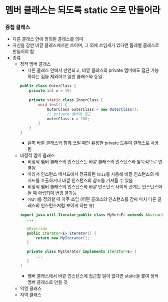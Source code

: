# 멤버 클래스는 되도록 static 으로 만들어라
### 중첩 클래스
* 다른 클래스 안에 정의된 클래스를 의미
* 자신을 감싼 바깥 클래스에서만 쓰이며, 그 외에 쓰임새가 있다면 톱레벨 클래스로 만들어야 함
* 종류
  * 정적 멤버 클래스
    * 다른 클래스 안에서 선언되고, 바깥 클래스의 private 멤버에도 접근 가능하다는 점을 제외하고 일반 클래스와 동일
    ```java
    public class OuterClass {
        private int x = 10;
        
        private static class InnerClass {
            void test() {
                OuterClass outerClass = new OuterClass();
                // private 멤버에 접근
                outerClass.x = 100;
            }
        }  
    }
    ```
    * 흔히 바깥 클래스와 함께 쓰일 때만 유용한 private 도우미 클래스로 사용됨
  * 비정적 멤버 클래스
    * 비정적 멤버 클래스의 인스턴스는 바깥 클래스의 인스턴스와 암묵적으로 연결됨
    * 따라서 인스턴스 메서드에서 정규화된 `this`를 사용해 바깥 인스턴스의 메서드를 호출하거나 바깥 인스턴스의 참조를 가져올 수 있음
    * 비정적 멤버 클래스의 인스턴스와 바깥 인스턴스 사이의 관계는 인스턴스화될 때 확립되며 변경 불가능
    * `어댑터`를 정의할 때 자주 쓰임 (어떤 클래스의 인스턴스를 감싸 마치 다른 클래스의 인스턴스처럼 보이게 하는 뷰)
     ```java
     import java.util.Iterator;public class MySet<E> extends AbstractSet<E> {
        ...
    
        @Override
        public Iterator<E> iterator() {
            return new MyIterator();
        }
    
        private class MyIterator implements Iterator<E> {
            ...
        }
    }
     ```
    * 멤버 클래스에서 바깥 인스턴스에 접근할 일이 없다면 static을 붙여 정적 멤버 클래스로 만들 것
  * 익명 클래스
  * 지역 클래스
